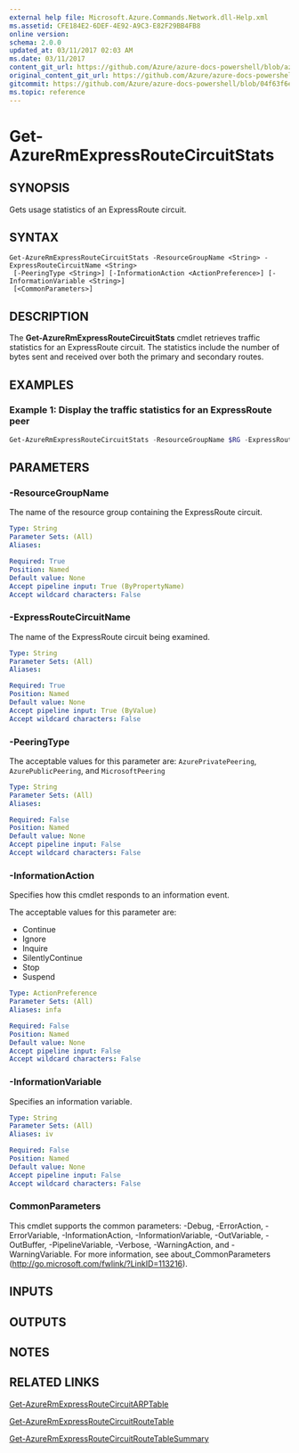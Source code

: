 ```yaml
---
external help file: Microsoft.Azure.Commands.Network.dll-Help.xml
ms.assetid: CFE184E2-6DEF-4E92-A9C3-E82F29BB4FB8
online version:
schema: 2.0.0
updated_at: 03/11/2017 02:03 AM
ms.date: 03/11/2017
content_git_url: https://github.com/Azure/azure-docs-powershell/blob/azurestack/azureps-cmdlets-docs/ResourceManager/AzureRM.Network/v3.6.0/Get-AzureRmExpressRouteCircuitStats.md
original_content_git_url: https://github.com/Azure/azure-docs-powershell/blob/azurestack/azureps-cmdlets-docs/ResourceManager/AzureRM.Network/v3.6.0/Get-AzureRmExpressRouteCircuitStats.md
gitcommit: https://github.com/Azure/azure-docs-powershell/blob/04f63f6e685743ace2c57eb157574e34e8610b1c
ms.topic: reference
---
```


# Get-AzureRmExpressRouteCircuitStats

## SYNOPSIS

Gets usage statistics of an ExpressRoute circuit.

## SYNTAX

```
Get-AzureRmExpressRouteCircuitStats -ResourceGroupName <String> -ExpressRouteCircuitName <String>
 [-PeeringType <String>] [-InformationAction <ActionPreference>] [-InformationVariable <String>]
 [<CommonParameters>]
```

## DESCRIPTION

The **Get-AzureRmExpressRouteCircuitStats** cmdlet retrieves traffic statistics for an ExpressRoute
circuit. The statistics include the number of bytes sent and received over both the primary and
secondary routes.

## EXAMPLES

### Example 1: Display the traffic statistics for an ExpressRoute peer

```powershell
Get-AzureRmExpressRouteCircuitStats -ResourceGroupName $RG -ExpressRouteCircuitName $CircuitName -PeeringType 'AzurePrivatePeering'
```

## PARAMETERS

### -ResourceGroupName

The name of the resource group containing the ExpressRoute circuit.

```yaml
Type: String
Parameter Sets: (All)
Aliases:

Required: True
Position: Named
Default value: None
Accept pipeline input: True (ByPropertyName)
Accept wildcard characters: False
```

### -ExpressRouteCircuitName

The name of the ExpressRoute circuit being examined.

```yaml
Type: String
Parameter Sets: (All)
Aliases:

Required: True
Position: Named
Default value: None
Accept pipeline input: True (ByValue)
Accept wildcard characters: False
```

### -PeeringType

The acceptable values for this parameter are: `AzurePrivatePeering`, `AzurePublicPeering`, and
`MicrosoftPeering`

```yaml
Type: String
Parameter Sets: (All)
Aliases:

Required: False
Position: Named
Default value: None
Accept pipeline input: False
Accept wildcard characters: False
```

### -InformationAction

Specifies how this cmdlet responds to an information event.

The acceptable values for this parameter are:

- Continue
- Ignore
- Inquire
- SilentlyContinue
- Stop
- Suspend

```yaml
Type: ActionPreference
Parameter Sets: (All)
Aliases: infa

Required: False
Position: Named
Default value: None
Accept pipeline input: False
Accept wildcard characters: False
```

### -InformationVariable

Specifies an information variable.

```yaml
Type: String
Parameter Sets: (All)
Aliases: iv

Required: False
Position: Named
Default value: None
Accept pipeline input: False
Accept wildcard characters: False
```

### CommonParameters

This cmdlet supports the common parameters: -Debug, -ErrorAction, -ErrorVariable,
-InformationAction, -InformationVariable, -OutVariable, -OutBuffer, -PipelineVariable, -Verbose,
-WarningAction, and -WarningVariable. For more information, see about_CommonParameters
(http://go.microsoft.com/fwlink/?LinkID=113216).

## INPUTS

## OUTPUTS

## NOTES

## RELATED LINKS

[Get-AzureRmExpressRouteCircuitARPTable](Get-AzureRmExpressRouteCircuitARPTable.md)

[Get-AzureRmExpressRouteCircuitRouteTable](Get-AzureRmExpressRouteCircuitRouteTable.md)

[Get-AzureRmExpressRouteCircuitRouteTableSummary](Get-AzureRmExpressRouteCircuitRouteTableSummary.md)
